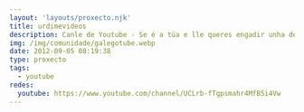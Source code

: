 ```yaml
---
layout: 'layouts/proxecto.njk'
title: urdimevideos
description: Canle de Youtube - Se é a túa e lle queres engadir unha descripción e etiquetas, ponte en contacto con nós.
img: /img/comunidade/galegotube.webp
date: 2012-09-05 08:19:38
type: proxecto
tags:
  - youtube
redes:
  youtube: https://www.youtube.com/channel/UCLrb-fTgpsmahr4MfB5i4Vw
---
```


